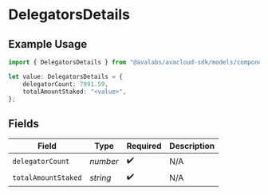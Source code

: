 # DelegatorsDetails

## Example Usage

```typescript
import { DelegatorsDetails } from "@avalabs/avacloud-sdk/models/components";

let value: DelegatorsDetails = {
    delegatorCount: 7991.59,
    totalAmountStaked: "<value>",
};
```

## Fields

| Field               | Type                | Required            | Description         |
| ------------------- | ------------------- | ------------------- | ------------------- |
| `delegatorCount`    | *number*            | :heavy_check_mark:  | N/A                 |
| `totalAmountStaked` | *string*            | :heavy_check_mark:  | N/A                 |